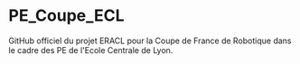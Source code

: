 # PE_Coupe_ECL

GitHub officiel du projet ERACL pour la Coupe de France de Robotique dans le cadre des PE de l'Ecole Centrale de Lyon.

